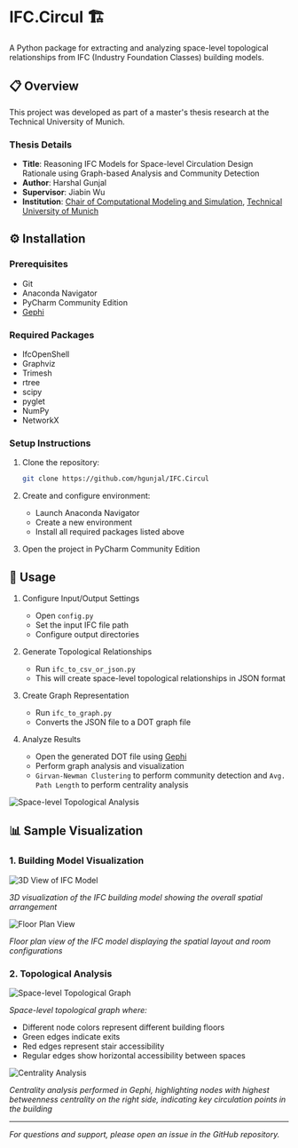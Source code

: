# IFC.Circul 🏗️

A Python package for extracting and analyzing space-level topological relationships from IFC (Industry Foundation Classes) building models.

## 📋 Overview

This project was developed as part of a master's thesis research at the Technical University of Munich.

### Thesis Details
- **Title**: Reasoning IFC Models for Space-level Circulation Design Rationale using Graph-based Analysis and Community Detection
- **Author**: Harshal Gunjal
- **Supervisor**: Jiabin Wu
- **Institution**: [Chair of Computational Modeling and Simulation](https://www.cee.ed.tum.de/cms/home/), [Technical University of Munich](https://www.tum.de/)

## ⚙️ Installation

### Prerequisites
- Git
- Anaconda Navigator
- PyCharm Community Edition
- [Gephi](https://gephi.org/)

### Required Packages
- IfcOpenShell
- Graphviz
- Trimesh
- rtree
- scipy
- pyglet
- NumPy
- NetworkX

### Setup Instructions

1. Clone the repository:
   ```bash
   git clone https://github.com/hgunjal/IFC.Circul
   ```

2. Create and configure environment:
   - Launch Anaconda Navigator
   - Create a new environment
   - Install all required packages listed above

3. Open the project in PyCharm Community Edition

## 🚀 Usage

1. Configure Input/Output Settings
   - Open `config.py`
   - Set the input IFC file path
   - Configure output directories

2. Generate Topological Relationships
   - Run `ifc_to_csv_or_json.py`
   - This will create space-level topological relationships in JSON format

3. Create Graph Representation
   - Run `ifc_to_graph.py`
   - Converts the JSON file to a DOT graph file

4. Analyze Results
   - Open the generated DOT file using [Gephi](https://gephi.org/)
   - Perform graph analysis and visualization
   - `Girvan-Newman Clustering` to perform community detection and `Avg. Path Length` to perform centrality analysis

![Space-level Topological Analysis](https://github.com/user-attachments/assets/5a009e72-d360-4cc2-a91f-03d544f827c7)

## 📊 Sample Visualization

### 1. Building Model Visualization
![3D View of IFC Model](https://github.com/user-attachments/assets/79e6c552-e34b-468f-9140-e642bc4c0937)

*3D visualization of the IFC building model showing the overall spatial arrangement*

![Floor Plan View](https://github.com/user-attachments/assets/e0d5d04f-35ec-49c2-b571-093b5df5f2cd)

*Floor plan view of the IFC model displaying the spatial layout and room configurations*

### 2. Topological Analysis
![Space-level Topological Graph](https://github.com/user-attachments/assets/f4b3173e-877e-4a62-81cb-244547efba58)

*Space-level topological graph where:*
- Different node colors represent different building floors
- Green edges indicate exits
- Red edges represent stair accessibility
- Regular edges show horizontal accessibility between spaces

![Centrality Analysis](https://github.com/user-attachments/assets/fa38951b-7dc9-45f4-9e6e-8cb7a971b759)

*Centrality analysis performed in Gephi, highlighting nodes with highest betweenness centrality on the right side, indicating key circulation points in the building*


---
*For questions and support, please open an issue in the GitHub repository.*
